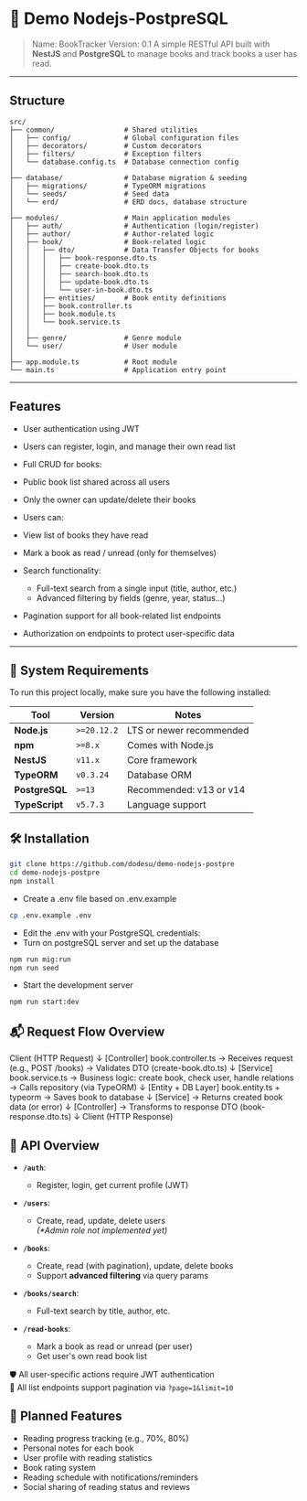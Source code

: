 # 🌟 Demo Nodejs-PostpreSQL
> Name: BookTracker
> Version: 0.1
> A simple RESTful API built with **NestJS** and **PostgreSQL** to manage books and track books a user has read.
---

## Structure
```
src/
├── common/                 # Shared utilities
│   ├── config/             # Global configuration files
│   ├── decorators/         # Custom decorators
│   ├── filters/            # Exception filters
│   └── database.config.ts  # Database connection config
│
├── database/               # Database migration & seeding
│   ├── migrations/         # TypeORM migrations
│   └── seeds/              # Seed data
│   └── erd/                # ERD docs, database structure
│
├── modules/                # Main application modules
│   ├── auth/               # Authentication (login/register)
│   ├── author/             # Author-related logic
│   ├── book/               # Book-related logic
│   │   ├── dto/            # Data Transfer Objects for books
│   │   │   ├── book-response.dto.ts
│   │   │   ├── create-book.dto.ts
│   │   │   ├── search-book.dto.ts
│   │   │   ├── update-book.dto.ts
│   │   │   └── user-in-book.dto.ts
│   │   ├── entities/       # Book entity definitions
│   │   ├── book.controller.ts
│   │   ├── book.module.ts
│   │   └── book.service.ts
│   │
│   ├── genre/              # Genre module
│   └── user/               # User module
│
├── app.module.ts           # Root module
└── main.ts                 # Application entry point

```
---

##  Features

-  User authentication using JWT
-  Users can register, login, and manage their own read list
-  Full CRUD for books:
  - Public book list shared across all users
  - Only the owner can update/delete their books
-  Users can:
  - View list of books they have read
  - Mark a book as read / unread (only for themselves)
- Search functionality:
  - Full-text search from a single input (title, author, etc.)
  - Advanced filtering by fields (genre, year, status...)

- Pagination support for all book-related list endpoints
- Authorization on endpoints to protect user-specific data
---

## 🧾 System Requirements

To run this project locally, make sure you have the following installed:

| Tool           | Version          | Notes                         |
|----------------|------------------|-------------------------------|
| **Node.js**    | `>=20.12.2`      | LTS or newer recommended      |
| **npm**        | `>=8.x`          | Comes with Node.js            |
| **NestJS**     | `v11.x`          | Core framework                |
| **TypeORM**    | `v0.3.24`        | Database ORM                  |
| **PostgreSQL** | `>=13`           | Recommended: v13 or v14       |
| **TypeScript** | `v5.7.3`         | Language support              |
## 🛠️ Installation

```bash
git clone https://github.com/dodesu/demo-nodejs-postpre
cd demo-nodejs-postpre
npm install
```

- Create a .env file based on .env.example
```bash
cp .env.example .env
```
- Edit the .env with your PostgreSQL credentials:
- Turn on postgreSQL server and set up the database
```bash
npm run mig:run
npm run seed
```
- Start the development server
```bash
npm run start:dev
```

## 📬 Request Flow Overview
Client (HTTP Request)
    ↓
[Controller]
book.controller.ts
    → Receives request (e.g., POST /books)
    → Validates DTO (create-book.dto.ts)
    ↓
[Service]
book.service.ts
    → Business logic: create book, check user, handle relations
    → Calls repository (via TypeORM)
    ↓
[Entity + DB Layer]
book.entity.ts + typeorm
    → Saves book to database
    ↓
[Service]
    → Returns created book data (or error)
    ↓
[Controller]
    → Transforms to response DTO (book-response.dto.ts)
    ↓
Client (HTTP Response)


## 📡 API Overview

- **`/auth`**:  
  - Register, login, get current profile (JWT)

- **`/users`**:  
  - Create, read, update, delete users  
  _(*Admin role not implemented yet)_

- **`/books`**:  
  - Create, read (with pagination), update, delete books  
  - Support **advanced filtering** via query params

- **`/books/search`**:  
  - Full-text search by title, author, etc.

- **`/read-books`**:  
  - Mark a book as read or unread (per user)  
  - Get user's own read book list

🛡 All user-specific actions require JWT authentication  
📄 All list endpoints support pagination via `?page=1&limit=10`

## 💼 Planned Features
- Reading progress tracking (e.g., 70%, 80%)
- Personal notes for each book
- User profile with reading statistics
- Book rating system
- Reading schedule with notifications/reminders
- Social sharing of reading status and reviews
